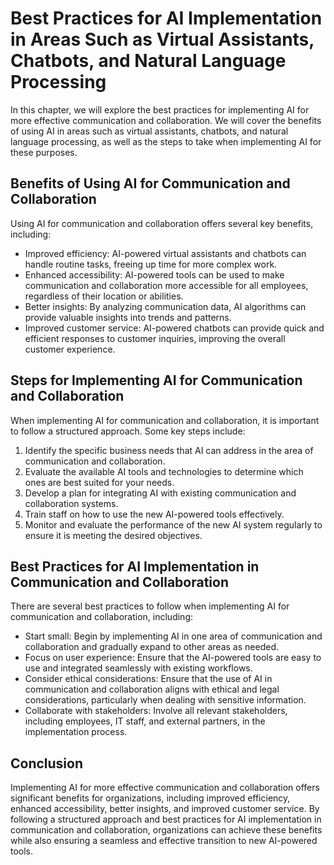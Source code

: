 Best Practices for AI Implementation in Areas Such as Virtual Assistants, Chatbots, and Natural Language Processing
==================================================================================================================================================================================================

In this chapter, we will explore the best practices for implementing AI for more effective communication and collaboration. We will cover the benefits of using AI in areas such as virtual assistants, chatbots, and natural language processing, as well as the steps to take when implementing AI for these purposes.

Benefits of Using AI for Communication and Collaboration
--------------------------------------------------------

Using AI for communication and collaboration offers several key benefits, including:

* Improved efficiency: AI-powered virtual assistants and chatbots can handle routine tasks, freeing up time for more complex work.
* Enhanced accessibility: AI-powered tools can be used to make communication and collaboration more accessible for all employees, regardless of their location or abilities.
* Better insights: By analyzing communication data, AI algorithms can provide valuable insights into trends and patterns.
* Improved customer service: AI-powered chatbots can provide quick and efficient responses to customer inquiries, improving the overall customer experience.

Steps for Implementing AI for Communication and Collaboration
-------------------------------------------------------------

When implementing AI for communication and collaboration, it is important to follow a structured approach. Some key steps include:

1. Identify the specific business needs that AI can address in the area of communication and collaboration.
2. Evaluate the available AI tools and technologies to determine which ones are best suited for your needs.
3. Develop a plan for integrating AI with existing communication and collaboration systems.
4. Train staff on how to use the new AI-powered tools effectively.
5. Monitor and evaluate the performance of the new AI system regularly to ensure it is meeting the desired objectives.

Best Practices for AI Implementation in Communication and Collaboration
-----------------------------------------------------------------------

There are several best practices to follow when implementing AI for communication and collaboration, including:

* Start small: Begin by implementing AI in one area of communication and collaboration and gradually expand to other areas as needed.
* Focus on user experience: Ensure that the AI-powered tools are easy to use and integrated seamlessly with existing workflows.
* Consider ethical considerations: Ensure that the use of AI in communication and collaboration aligns with ethical and legal considerations, particularly when dealing with sensitive information.
* Collaborate with stakeholders: Involve all relevant stakeholders, including employees, IT staff, and external partners, in the implementation process.

Conclusion
----------

Implementing AI for more effective communication and collaboration offers significant benefits for organizations, including improved efficiency, enhanced accessibility, better insights, and improved customer service. By following a structured approach and best practices for AI implementation in communication and collaboration, organizations can achieve these benefits while also ensuring a seamless and effective transition to new AI-powered tools.
